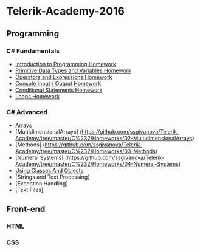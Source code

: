 # Telerik-Academy-2016

## Programming

### C# Fundamentals

* [Introduction to Programming Homework](https://github.com/ssgivanova/Telerik-Academy/tree/master/C%231/Homeworks/01-Intro-Programming-Homework)
* [Primitive Data Types and Variables Homework](https://github.com/ssgivanova/Telerik-Academy/tree/master/C%231/Homeworks/02-Data-Types-and-Variables)
* [Operators and Expressions Homework](https://github.com/ssgivanova/Telerik-Academy/tree/master/C%231/Homeworks/03-Operators-and-Expressions-Homework)
* [Console Input / Output Homework](https://github.com/ssgivanova/Telerik-Academy/tree/master/C%231/Homeworks/04-Console-IO-Homework)
* [Conditional Statements Homework](https://github.com/ssgivanova/Telerik-Academy/tree/master/C%231/Homeworks/05-Conditional%20Statements-Homework)
* [Loops Homework](https://github.com/ssgivanova/Telerik-Academy/tree/master/C%231/Homeworks/06-Loops-Homework)

### C# Advanced

* [Arrays](https://github.com/ssgivanova/Telerik-Academy/tree/master/C%232/Homeworks/01-Arrays)
* [MultidimensionalArrays] (https://github.com/ssgivanova/Telerik-Academy/tree/master/C%232/Homeworks/02-MultidimensionalArrays)
* [Methods] (https://github.com/ssgivanova/Telerik-Academy/tree/master/C%232/Homeworks/03-Methods)
* [Numeral Systems] (https://github.com/ssgivanova/Telerik-Academy/tree/master/C%232/Homeworks/04-Numeral-Systems)
* [Using Classes And Objects](https://github.com/ssgivanova/Telerik-Academy/tree/master/C%232/Homeworks/05-Using-Classes-And-Objects)
* [Strings and Text Processing]
* [Exception Handling]
* [Text Files]


## Front-end

### HTML

### CSS